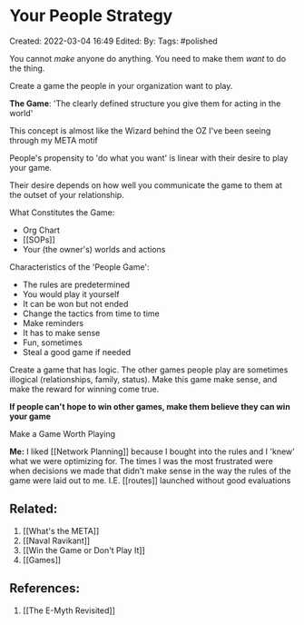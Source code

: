 # Your People Strategy
Created: 2022-03-04 16:49
Edited: 
By: 
Tags: #polished

You cannot *make* anyone do anything. You need to make them *want* to do the thing.

Create a game the people in your organization want to play.

**The Game**: 'The clearly defined structure you give them for acting in the world'

This concept is almost like the Wizard behind the OZ I've been seeing through my META motif

People's propensity to 'do what you want' is linear with their desire to play your game.

Their desire depends on how well you communicate the game to them at the outset of your relationship.

What Constitutes the Game:
- Org Chart
- [[SOPs]]
- Your (the owner's) worlds and actions

Characteristics of the 'People Game':
- The rules are predetermined
- You would play it yourself
- It can be won but not ended
- Change the tactics from time to time
- Make reminders
- It has to make sense
- Fun, sometimes
- Steal a good game if needed

Create a game that has logic. The other games people play are sometimes illogical (relationships, family, status). Make this game make sense, and make the reward for winning come true. 

**If people can't hope to win other games, make them believe they can win your game**

Make a Game Worth Playing

**Me:**
I liked [[Network Planning]] because I bought into the rules and I 'knew' what we were optimizing for. The times I was the most frustrated were when decisions we made that didn't make sense in the way the rules of the game were laid out to me. I.E. [[routes]] launched without good evaluations

## Related:
1. [[What's the META]]
2. [[Naval Ravikant]]
3. [[Win the Game or Don't Play It]]
4. [[Games]]

## References:
1. [[The E-Myth Revisited]]